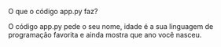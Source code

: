 O que o código app.py faz?

O código app.py pede o seu nome, idade é a sua linguagem de programação favorita e ainda mostra que ano você nasceu. 
